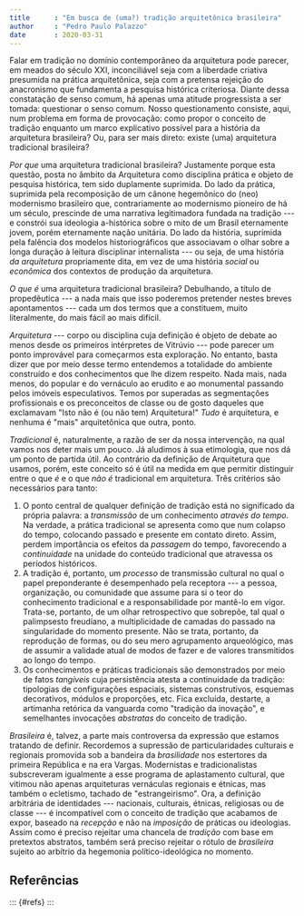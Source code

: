 ```yaml
---
title      : "Em busca de (uma?) tradição arquitetônica brasileira"
author     : "Pedro Paulo Palazzo"
date       : 2020-03-31
---
```


Falar em tradição no domínio contemporâneo da arquitetura pode parecer,
em meados do século XXI, inconciliável seja com a liberdade criativa
presumida na prática arquitetônica, seja com a pretensa rejeição do
anacronismo que fundamenta a pesquisa histórica criteriosa. Diante dessa
constatação de senso comum, há apenas uma atitude progressista a ser
tomada: questionar o senso comum. Nosso questionamento consiste, aqui,
num problema em forma de provocação: como propor o conceito de tradição
enquanto um marco explicativo possível para a história da arquitetura
brasileira? Ou, para ser mais direto: existe (uma) arquitetura
tradicional brasileira?

*Por que* uma arquitetura tradicional brasileira? Justamente porque
esta questão, posta no âmbito da Arquitetura como disciplina prática e
objeto de pesquisa histórica, tem sido duplamente suprimida.
Do lado da prática, suprimida pela recomposição de um cânone hegemônico
do (neo) modernismo brasileiro que, contrariamente ao modernismo
pioneiro de há um século, prescinde de uma narrativa legitimadora
fundada na tradição --- e constrói sua ideologia a-histórica sobre o
mito de um Brasil eternamente jovem, porém eternamente nação unitária.
Do lado da história, suprimida pela falência dos modelos
historiográficos que associavam o olhar sobre a longa duração à leitura
disciplinar internalista --- ou seja, de uma história *da arquitetura*
propriamente dita, em vez de uma história *social* ou *econômica* dos
contextos de produção da arquitetura.

*O que é* uma arquitetura tradicional brasileira? Debulhando, a título
de propedêutica --- a nada mais que isso poderemos pretender nestes
breves apontamentos --- cada um dos termos que a constituem, muito
literalmente, do mais fácil ao mais difícil.

*Arquitetura* --- corpo ou disciplina cuja definição é objeto de debate
ao menos desde os primeiros intérpretes de Vitrúvio --- pode parecer um
ponto improvável para começarmos esta exploração. No entanto, basta
dizer que por meio desse termo entendemos a totalidade do ambiente
construído e dos conhecimentos que lhe dizem respeito. Nada mais, nada
menos, do popular e do vernáculo ao erudito e ao monumental passando
pelos imóveis especulativos. Temos por superadas as segmentações
profissionais e os preconceitos de classe ou de gosto daqueles que
exclamavam "Isto não é (ou não tem) Arquitetura!" *Tudo* é arquitetura,
e nenhuma é "mais" arquitetônica que outra, ponto.

*Tradicional* é, naturalmente, a razão de ser da nossa intervenção, na
qual vamos nos deter mais um pouco. Já aludimos à sua etimologia, que
nos dá um ponto de partida útil. Ao contrário da definição de
Arquitetura que usamos, porém, este conceito só é útil na medida em que
permitir distinguir entre o que *é* e o que *não é* tradicional em
arquitetura. Três critérios são necessários para tanto:

1) O ponto central de qualquer definição de tradição está no significado
   da própria palavra: a *transmissão* de um conhecimento *através do
   tempo.* Na verdade, a prática tradicional se apresenta como que num
   colapso do tempo, colocando passado e presente em contato direto.
   Assim, perdem importância os efeitos da *passagem* do tempo,
   favorecendo a *continuidade* na unidade do conteúdo tradicional que
   atravessa os períodos históricos.
2) A tradição é, portanto, um *processo* de transmissão cultural no qual
   o papel preponderante é desempenhado pela receptora --- a pessoa,
   organização, ou comunidade que assume para si o teor do conhecimento
   tradicional e a responsabilidade por mantê-lo em vigor. Trata-se,
   portanto, de um olhar retrospectivo que sobrepõe, tal qual o
   palimpsesto freudiano, a multiplicidade de camadas do passado na
   singularidade do momento presente. Não se trata, portanto, da
   reprodução de formas, ou do seu mero agrupamento arqueológico, mas de
   assumir a validade atual de modos de fazer e de valores transmitidos
   ao longo do tempo.
3) Os conhecimentos e práticas tradicionais são demonstrados por meio de
   fatos *tangíveis* cuja persistência atesta a continuidade da
   tradição: tipologias de configurações espaciais, sistemas
   construtivos, esquemas decorativos, módulos e proporções, etc. Fica
   excluída, destarte, a artimanha retórica da vanguarda como "tradição
   da inovação", e semelhantes invocações *abstratas* do conceito de
   tradição.

*Brasileira* é, talvez, a parte mais controversa da expressão que
estamos tratando de definir. Recordemos a supressão de particularidades
culturais e regionais promovida sob a bandeira da *brasilidade* nos
estertores da primeira República e na era Vargas. Modernistas e
tradicionalistas subscreveram igualmente a esse programa de aplastamento
cultural, que vitimou não apenas arquiteturas vernáculas regionais e
étnicas, mas também o ecletismo, tachado de "estrangeirismo". Ora, a
definição arbitrária de identidades --- nacionais, culturais, étnicas,
religiosas ou de classe --- é incompatível com o conceito de tradição
que acabamos de expor, baseado na *recepção* e não na *imposição* de
práticas ou ideologias. Assim como é preciso rejeitar uma chancela de
*tradição* com base em pretextos abstratos, também será preciso rejeitar
o rótulo de *brasileira* sujeito ao arbítrio da hegemonia
político-ideológica no momento.


Referências
-----------

::: {#refs}
:::

